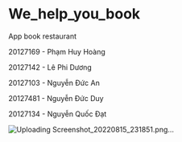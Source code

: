 # We_help_you_book
App book restaurant

20127169 - Phạm Huy Hoàng

20127142 - Lê Phi Dương

20127103 - Nguyễn Đức An

20127481 - Nguyễn Đức Duy

20127134 - Nguyễn Quốc Đạt

![Uploading Screenshot_20220815_231851.png…]()
